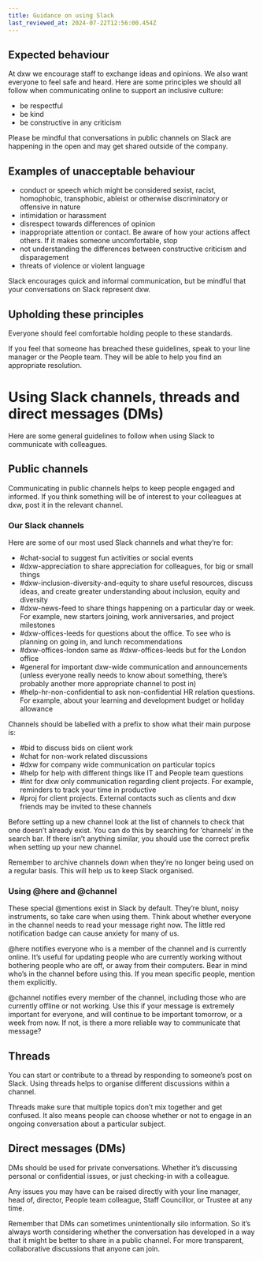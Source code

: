 ```yaml
---
title: Guidance on using Slack
last_reviewed_at: 2024-07-22T12:56:00.454Z
---
```

## Expected behaviour

At dxw we encourage staff to exchange ideas and opinions. We also want everyone to feel safe and heard. Here are some principles we should all follow when communicating online to support an inclusive culture:

* be respectful
* be kind
* be constructive in any criticism

Please be mindful that conversations in public channels on Slack are happening in the open and may get shared outside of the company.

## Examples of unacceptable behaviour

* conduct or speech which might be considered sexist, racist, homophobic, transphobic, ableist or otherwise discriminatory or offensive in nature
* intimidation or harassment
* disrespect towards differences of opinion
* inappropriate attention or contact. Be aware of how your actions affect others. If it makes someone uncomfortable, stop
* not understanding the differences between constructive criticism and disparagement
* threats of violence or violent language

Slack encourages quick and informal communication, but be mindful that your conversations on Slack represent dxw.

## Upholding these principles

Everyone should feel comfortable holding people to these standards. 

If you feel that someone has breached these guidelines, speak to your line manager or the People team. They will be able to help you find an appropriate resolution.

# Using Slack channels, threads and direct messages (DMs)

Here are some general guidelines to follow when using Slack to communicate with colleagues. 

## Public channels

Communicating in public channels helps to keep people engaged and informed. If you think something will be of interest to your colleagues at dxw, post it in the relevant channel. 

### Our Slack channels

Here are some of our most used Slack channels and what they’re for:

* \#chat-social to suggest fun activities or social events
* \#dxw-appreciation to share appreciation for colleagues, for big or small things
* \#dxw-inclusion-diversity-and-equity to share useful resources, discuss ideas, and create greater understanding about inclusion, equity and diversity
* \#dxw-news-feed to share things happening on a particular day or week. For example, new starters joining, work anniversaries, and project milestones
* \#dxw-offices-leeds for questions about the office. To see who is planning on going in, and lunch recommendations
* \#dxw-offices-london same as #dxw-offices-leeds but for the London office
* \#general for important dxw-wide communication and announcements (unless everyone really needs to know about something, there’s probably another more appropriate channel to post in)
* \#help-hr-non-confidential to ask non-confidential HR relation questions. For example, about your learning and development budget or holiday allowance

Channels should be labelled with a prefix to show what their main purpose is:

* \#bid to discuss bids on client work
* \#chat for non-work related discussions
* \#dxw for company wide communication on particular topics
* \#help for help with different things like IT and People team questions
* \#int for dxw only communication regarding client projects. For example, reminders to track your time in productive
* \#proj for client projects. External contacts such as clients and dxw friends may be invited to these channels 

Before setting up a new channel look at the list of channels to check that one doesn’t already exist. You can do this by searching for ‘channels’ in the search bar. If there isn’t anything similar, you should use the correct prefix when setting up your new channel. 

Remember to archive channels down when they’re no longer being used on a regular basis. This will help us to keep Slack organised. 

### Using @here and @channel

These special @mentions exist in Slack by default. They’re blunt, noisy instruments, so take care when using them. Think about whether everyone in the channel needs to read your message right now. The little red notification badge can cause anxiety for many of us.

@here notifies everyone who is a member of the channel and is currently online. It’s useful for updating people who are currently working without bothering people who are off, or away from their computers. Bear in mind who’s in the channel before using this. If you mean specific people, mention them explicitly.

@channel notifies every member of the channel, including those who are currently offline or not working. Use this if your message is extremely important for everyone, and will continue to be important tomorrow, or a week from now. If not, is there a more reliable way to communicate that message?

## Threads

You can start or contribute to a thread by responding to someone’s post on Slack. Using threads helps to organise different discussions within a channel. 

Threads make sure that multiple topics don’t mix together and get confused. It also means people can choose whether or not to engage in an ongoing conversation about a particular subject. 

## Direct messages (DMs)

DMs should be used for private conversations. Whether it’s discussing personal or confidential issues, or just checking-in with a colleague. 

Any issues you may have can be raised directly with your line manager, head of, director, People team colleague, Staff Councillor, or Trustee at any time.

Remember that DMs can sometimes unintentionally silo information. So it’s always worth considering whether the conversation has developed in a way that it might be better to share in a public channel. For more transparent, collaborative discussions that anyone can join.